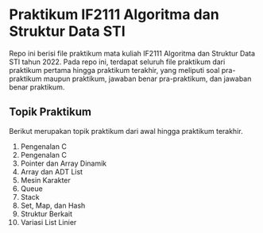 # Praktikum IF2111 Algoritma dan Struktur Data STI
Repo ini berisi file praktikum mata kuliah IF2111 Algoritma dan Struktur Data STI tahun 2022. Pada repo ini, terdapat seluruh file praktikum dari praktikum pertama hingga praktikum terakhir, yang meliputi soal pra-praktikum maupun praktikum, jawaban benar pra-praktikum, dan jawaban benar praktikum.

## Topik Praktikum
Berikut merupakan topik praktikum dari awal hingga praktikum terakhir.
1. Pengenalan C
2. Pengenalan C
3. Pointer dan Array Dinamik
4. Array dan ADT List
5. Mesin Karakter
6. Queue
7. Stack
8. Set, Map, dan Hash
9. Struktur Berkait
10. Variasi List Linier
